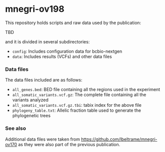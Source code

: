 mnegri-ov198
============

This repository holds scripts and raw data used by the publication:

TBD

and it is divided in several subdirectories:

- ``config``: Includes configuration data for bcbio-nextgen
- ``data``: Includes results (VCFs) and other data files

### Data files

The data files included are as follows:

- ``all_genes.bed``: BED file containing all the regions used in the experiment
- ``all_somatic_variants.vcf.gz``: The complete file containing all the variants analyzed
- ``all_somatic_variants.vcf.gz.tbi``: tabix index for the above file
- ``phylogeny_table.txt``: Allelic fraction table used to generate the phylogenetic trees

### See also

Additional data files were taken from https://github.com/lbeltrame/mnegri-ov170 as they were also part of the previous publication.

